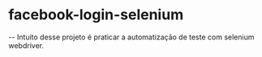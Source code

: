 # facebook-login-selenium
-- Intuito desse projeto é praticar a automatização de teste com selenium webdriver.
